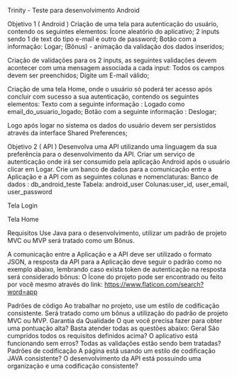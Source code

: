 Trinity - Teste para desenvolvimento Android

Objetivo 1 ( Android )
Criação de uma tela para autenticação do usuário, contendo os seguintes elementos:
Ícone aleatório do aplicativo;
2 inputs sendo 1 de text do tipo e-mail e outro de password;
Botão com a informação: Logar;
(Bônus) - animação da validação dos dados inseridos;

Criação de validações para os 2 inputs, as seguintes validações devem acontecer com uma mensagem associada a cada input:
Todos os campos devem ser preenchidos;
Digite um E-mail válido;

Criação de uma tela Home, onde o usuário só poderá ter acesso após concluir com sucesso a sua autenticação, contendo os seguintes elementos:
Texto com a seguinte informação : Logado como email_do_usuario_logado;
Botão com a seguinte informação : Deslogar;


Logo após logar no sistema os dados do usuário devem ser persistidos através da interface Shared Preferences;


Objetivo 2 ( API )
Desenvolva uma API utilizando uma linguagem da sua preferência para o desenvolvimento da API.
Criar um serviço de autenticação onde irá ser consumido pela aplicação Android após o usuário clicar em Logar.
Crie um banco de dados para a comunicação entre a Aplicação e a API com as seguintes colunas e nomenclaturas:
Banco de dados : db_android_teste
Tabela: android_user
Colunas:user_id, user_email, user_password

Tela Login


 
 
 
 
 
 
Tela Home



Requisitos
Use Java para o desenvolvimento, utilizar um padrão de projeto MVC ou MVP será tratado como um Bônus.





A comunicação entre a Aplicação e a API deve ser utilizado o formato JSON, a resposta da API para a Aplicação deve seguir o padrão como no exemplo abaixo, lembrando caso exista token de autenticação na resposta será considerado bônus:
O Ícone do projeto pode ser encontrado ou feito por você mesmo através do link:
https://www.flaticon.com/search?word=app

Padrões de código
Ao trabalhar no projeto, use um estilo de codificação consistente. Será tratado como um bônus a utilização do padrão de projeto MVC ou MVP.
Garantia da Qualidade
O que você precisa fazer para obter uma pontuação alta? Basta atender todas as questões abaixo:
Geral
São cumpridos todos os requisitos definidos acima?
O aplicativo está funcionando sem erros? Todas as validações estão sendo bem tratadas?
Padrões de codificação
A página está usando um estilo de codificação JAVA consistente?
O desenvolvimento da API está possuindo uma organização e uma codificação consistente?
